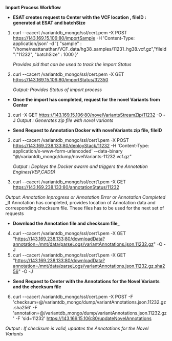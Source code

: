 **Import Process Workflow** 

* **ESAT creates request to Center with the VCF location , fileID : generated at ESAT and batchSize**
1. curl --cacert /variantdb_mongo/ssl/cert.pem -X POST  https://143.169.15.106:80/importSample -H 'Content-Type: application/json' -d '{ "sample" : "/home/nsattanathan/VCF_data/hg38_samples/11231_hg38.vcf.gz","fileId":"11232", "batchSize" : 1000 }'
   
   _Provides pid that can be used to track the import Status_
2. curl --cacert /variantdb_mongo/ssl/cert.pem -X GET https://143.169.15.106:80/importStatus/32350
   
   _Output: Provides Status of import process_
* **Once the import has completed, request for the novel Variants from Center**
1. curl -X GET  https://143.169.15.106:80/novelVariantsStreamZip/11232 -O -J
   _Output : Generates zip file with novel variants_
* **Send Request to Annotation Docker with novelVariants zip file, fileID**
2. curl --cacert /variantdb_mongo/ssl/cert1.pem -X POST  https://143.169.238.133:80/deployStack/11232 -H 'Content-Type: application/x-www-form-urlencoded' --data-binary "@/variantdb_mongo/dump/novelVariants-11232.vcf.gz"
   
   _Output : Deploys the Docker swarm and triggers the Annotation Engines(VEP,CADD)_
3.  curl --cacert /variantdb_mongo/ssl/cert1.pem -X GET  https://143.169.238.133:80/annotationStatus/11232
   
   _Output: Annotation Inprogress or Annotation Error or Annotation Completed_
   _If Annotation has completed, provides location of Annotation data and corresponding checksum file. These files has to be used for the next set of requests
* **Download the Annotation file and checksum file**_
4.  curl --cacert /variantdb_mongo/ssl/cert1.pem  -X GET  "https://143.169.238.133:80/downloadData?annotation=/mnt/data/parseLogs/variantAnnotations.json.11232.gz" -O -J
5.  curl --cacert /variantdb_mongo/ssl/cert1.pem  -X GET  "https://143.169.238.133:80/downloadData?annotation=/mnt/data/parseLogs/variantAnnotations.json.11232.gz.sha256" -O -J
* **Send Request to Center with the Annotations for the Novel Variants and the checksum file**
6.  curl --cacert /variantdb_mongo/ssl/cert.pem -X POST -F 'checksum=@/variantdb_mongo/dump/variantAnnotations.json.11232.gz.sha256' -F 'annotation=@/variantdb_mongo/dump/variantAnnotations.json.11232.gz' -F 'sid=11232' https://143.169.15.106:80/updateNovelAnnotations
   
   _Output : If checksum is valid, updates the Annotations for the Novel Variants_
   


